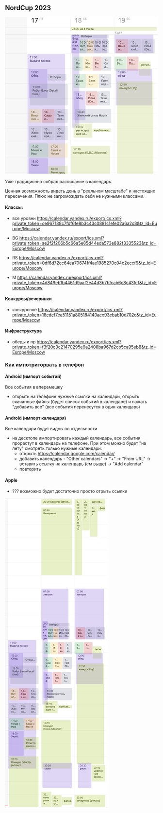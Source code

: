 ## NordCup 2023


![Расписание](rasp_2023_logo.png "Расписание")


Уже традиционно собрал расписание в календарь.

Ценная возможность видеть день в "реальном масштабе" и настоящие пересечения. Плюс не загромождать себя не нужными классами.





#### Классы:

- все уровни https://calendar.yandex.ru/export/ics.xml?private_token=ce967188c7fdf6fe8b3c43c0881c1efe02a6a2c8&tz_id=Europe/Moscow

- BG https://calendar.yandex.ru/export/ics.xml?private_token=ae2f2f206b5c66a5e85d44eda573e882f3335523&tz_id=Europe/Moscow

- RS https://calendar.yandex.ru/export/ics.xml?private_token=0df6d72cc64ea70674ff4ae1985270c04c2eccf9&tz_id=Europe/Moscow

- M https://calendar.yandex.ru/export/ics.xml?private_token=4d849eb1b4461d9aaf2e44d3b7bfcab6c8c43fef&tz_id=Europe/Moscow

#### Конкурсы/вечеринки
- конкурсное https://calendar.yandex.ru/export/ics.xml?private_token=18cdcf7ea51151a805184140acc93cbab10d702c&tz_id=Europe/Moscow

#### Инфраструктура
- обеды и пр https://calendar.yandex.ru/export/ics.xml?private_token=f3f20c3c21470295e9a2408ba967d2cb5ca95eb8&tz_id=Europe/Moscow


### Как импотриторвать в телефон

#### Android (импорт событий)
Все события в вперемешку
- открыть на телефоне нужные ссылки на календари, открыть скачанные файлы (будет список событий в календаре) и нажать "добавить все" (все события перенесутся в один календарь)

#### Android (импорт календаря)
Все календари будут видны по отдельности 
- на десктопе импортировать каждый календарь, все события прорастут в календарь на телефоне. При этом можно будет "на лету" смотреть только нужные календари:
  - открыть https://calendar.google.com/calendar/
  - добавить календарь - "Other calendars" -> "+" -> "From URL" -> вставить ссылку на календарь (см выше) -> "Add calendar"
  - повторить

#### Apple
- ??? возможно будет достаточно просто отрыть ссылки


![Полное расписание](nordcup2023_full.png "Полное расписание")

